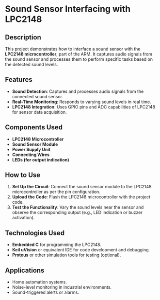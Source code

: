 # Sound Sensor Interfacing with LPC2148  

## Description  
This project demonstrates how to interface a sound sensor with the **LPC2148 microcontroller**, part of the ARM. It captures audio signals from the sound sensor and processes them to perform specific tasks based on the detected sound levels.  

## Features  
- **Sound Detection**: Captures and processes audio signals from the connected sound sensor.  
- **Real-Time Monitoring**: Responds to varying sound levels in real time.  
- **LPC2148 Integration**: Uses GPIO pins and ADC capabilities of LPC2148 for sensor data acquisition. 

## Components Used  
- **LPC2148 Microcontroller**  
- **Sound Sensor Module**  
- **Power Supply Unit**  
- **Connecting Wires**  
- **LEDs (for output indication)**  

## How to Use  
1. **Set Up the Circuit**: Connect the sound sensor module to the LPC2148 microcontroller as per the pin configuration.  
2. **Upload the Code**: Flash the LPC2148 microcontroller with the project code.  
3. **Test the Functionality**: Vary the sound levels near the sensor and observe the corresponding output (e.g., LED indication or buzzer activation).  

## Technologies Used  
- **Embedded C** for programming the LPC2148.  
- **Keil uVision** or equivalent IDE for code development and debugging.  
- **Proteus** or other simulation tools for testing (optional).  

## Applications  
- Home automation systems.  
- Noise-level monitoring in industrial environments.  
- Sound-triggered alerts or alarms.  
